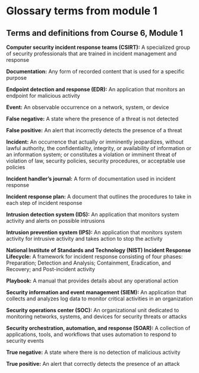 # Glossary terms from module 1

## Terms and definitions from Course 6, Module 1

**Computer security incident response teams (CSIRT):** A specialized group of security professionals that are trained in incident management and response 

**Documentation:** Any form of recorded content that is used for a specific purpose 

**Endpoint detection and response (EDR):** An application that monitors an endpoint for malicious activity

**Event:** An observable occurrence on a network, system, or device

**False negative:** A state where the presence of a threat is not detected

**False positive:** An alert that incorrectly detects the presence of a threat

**Incident:** An occurrence that actually or imminently jeopardizes, without lawful authority, the confidentiality, integrity, or availability of information or an information system; or constitutes a violation or imminent threat of violation of law, security policies, security procedures, or acceptable use policies

**Incident handler’s journal:** A form of documentation used in incident response

**Incident response plan:** A document that outlines the procedures to take in each step of incident response

**Intrusion detection system (IDS):** An application that monitors system activity and alerts on possible intrusions

**Intrusion prevention system (IPS):** An application that monitors system activity for intrusive activity and takes action to stop the activity

**National Institute of Standards and Technology (NIST) Incident Response Lifecycle:** A framework for incident response consisting of four phases: Preparation; Detection and Analysis; Containment, Eradication, and Recovery; and Post-incident activity

**Playbook:** A manual that provides details about any operational action

**Security information and event management (SIEM):** An application that collects and analyzes log data to monitor critical activities in an organization 

**Security operations center (SOC):** An organizational unit dedicated to monitoring networks, systems, and devices for security threats or attacks

**Security orchestration, automation, and response (SOAR):** A collection of applications, tools, and workflows that uses automation to respond to security events

**True negative:** A state where there is no detection of malicious activity

**True positive:** An alert that correctly detects the presence of an attack